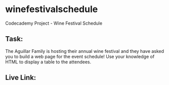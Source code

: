 # winefestivalschedule
Codecademy Project - Wine Festival Schedule

## Task:
The Aguillar Family is hosting their annual wine festival and they have asked you to build a web page for the event schedule! Use your knowledge of HTML to display a table to the attendees.

## Live Link:
